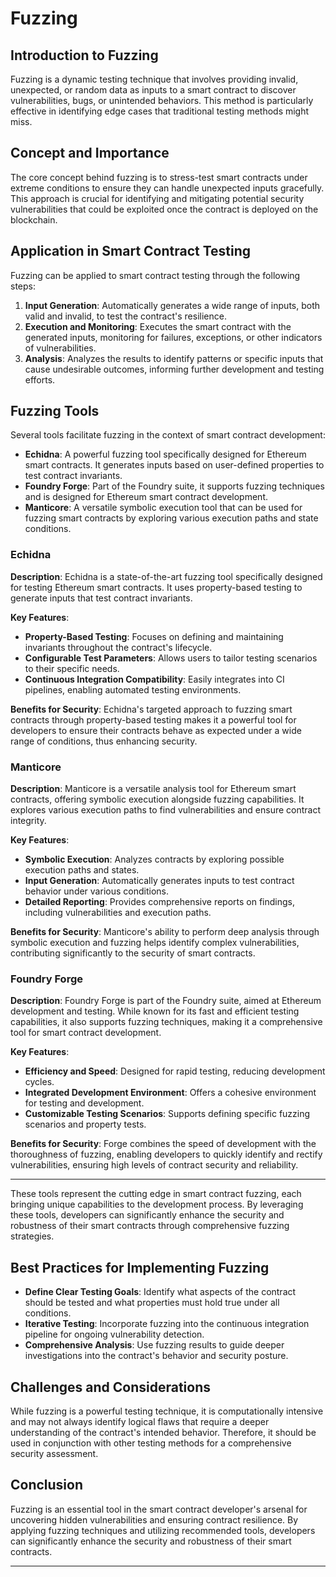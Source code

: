 # Fuzzing

## Introduction to Fuzzing

Fuzzing is a dynamic testing technique that involves providing invalid, unexpected, or random data as inputs to a smart contract to discover vulnerabilities, bugs, or unintended behaviors. This method is particularly effective in identifying edge cases that traditional testing methods might miss.

## Concept and Importance

The core concept behind fuzzing is to stress-test smart contracts under extreme conditions to ensure they can handle unexpected inputs gracefully. This approach is crucial for identifying and mitigating potential security vulnerabilities that could be exploited once the contract is deployed on the blockchain.

## Application in Smart Contract Testing

Fuzzing can be applied to smart contract testing through the following steps:

1. **Input Generation**: Automatically generates a wide range of inputs, both valid and invalid, to test the contract's resilience.
2. **Execution and Monitoring**: Executes the smart contract with the generated inputs, monitoring for failures, exceptions, or other indicators of vulnerabilities.
3. **Analysis**: Analyzes the results to identify patterns or specific inputs that cause undesirable outcomes, informing further development and testing efforts.

## Fuzzing Tools

Several tools facilitate fuzzing in the context of smart contract development:

- **Echidna**: A powerful fuzzing tool specifically designed for Ethereum smart contracts. It generates inputs based on user-defined properties to test contract invariants.
- **Foundry Forge**: Part of the Foundry suite, it supports fuzzing techniques and is designed for Ethereum smart contract development.
- **Manticore**: A versatile symbolic execution tool that can be used for fuzzing smart contracts by exploring various execution paths and state conditions.

### Echidna

**Description**: Echidna is a state-of-the-art fuzzing tool specifically designed for testing Ethereum smart contracts. It uses property-based testing to generate inputs that test contract invariants.

**Key Features**:
- **Property-Based Testing**: Focuses on defining and maintaining invariants throughout the contract's lifecycle.
- **Configurable Test Parameters**: Allows users to tailor testing scenarios to their specific needs.
- **Continuous Integration Compatibility**: Easily integrates into CI pipelines, enabling automated testing environments.

**Benefits for Security**:
Echidna's targeted approach to fuzzing smart contracts through property-based testing makes it a powerful tool for developers to ensure their contracts behave as expected under a wide range of conditions, thus enhancing security.

### Manticore

**Description**: Manticore is a versatile analysis tool for Ethereum smart contracts, offering symbolic execution alongside fuzzing capabilities. It explores various execution paths to find vulnerabilities and ensure contract integrity.

**Key Features**:
- **Symbolic Execution**: Analyzes contracts by exploring possible execution paths and states.
- **Input Generation**: Automatically generates inputs to test contract behavior under various conditions.
- **Detailed Reporting**: Provides comprehensive reports on findings, including vulnerabilities and execution paths.

**Benefits for Security**:
Manticore's ability to perform deep analysis through symbolic execution and fuzzing helps identify complex vulnerabilities, contributing significantly to the security of smart contracts.

### Foundry Forge

**Description**: Foundry Forge is part of the Foundry suite, aimed at Ethereum development and testing. While known for its fast and efficient testing capabilities, it also supports fuzzing techniques, making it a comprehensive tool for smart contract development.

**Key Features**:
- **Efficiency and Speed**: Designed for rapid testing, reducing development cycles.
- **Integrated Development Environment**: Offers a cohesive environment for testing and development.
- **Customizable Testing Scenarios**: Supports defining specific fuzzing scenarios and property tests.

**Benefits for Security**:
Forge combines the speed of development with the thoroughness of fuzzing, enabling developers to quickly identify and rectify vulnerabilities, ensuring high levels of contract security and reliability.

---

These tools represent the cutting edge in smart contract fuzzing, each bringing unique capabilities to the development process. By leveraging these tools, developers can significantly enhance the security and robustness of their smart contracts through comprehensive fuzzing strategies.

## Best Practices for Implementing Fuzzing

- **Define Clear Testing Goals**: Identify what aspects of the contract should be tested and what properties must hold true under all conditions.
- **Iterative Testing**: Incorporate fuzzing into the continuous integration pipeline for ongoing vulnerability detection.
- **Comprehensive Analysis**: Use fuzzing results to guide deeper investigations into the contract's behavior and security posture.

## Challenges and Considerations

While fuzzing is a powerful testing technique, it is computationally intensive and may not always identify logical flaws that require a deeper understanding of the contract's intended behavior. Therefore, it should be used in conjunction with other testing methods for a comprehensive security assessment.

## Conclusion

Fuzzing is an essential tool in the smart contract developer's arsenal for uncovering hidden vulnerabilities and ensuring contract resilience. By applying fuzzing techniques and utilizing recommended tools, developers can significantly enhance the security and robustness of their smart contracts.

---